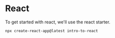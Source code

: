 # React

To get started with react, we'll use the react starter.

```sh
npx create-react-app@latest intro-to-react
```
